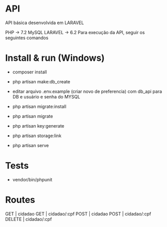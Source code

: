 # API
API básica desenvolvida em LARAVEL

PHP -> 7.2
MySQL
LARAVEL -> 6.2
Para execução da API, seguir os seguintes comandos

# Install & run (Windows)
 
 - composer install

 - php artisan make:db_create

 - editar arquivo .env.example (criar novo de preferencia) com db_api para DB e usuário e senha do MYSQL

 - php artisan migrate:install 
 
 - php artisan migrate

 - php artisan key:generate
 
 - php artisan storage:link

 - php artisan serve

# Tests

 - vendor/bin/phpunit


# Routes
 GET | cidadao 
 GET | cidadao/:cpf 
 POST | cidadao
 POST | cidadao/:cpf 
 DELETE | cidadao/:cpf 

 